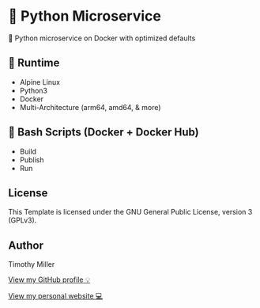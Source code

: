 # 🐍 Python Microservice

🐳 Python microservice on Docker with optimized defaults

## 🏃 Runtime

- Alpine Linux
- Python3
- Docker
- Multi-Architecture (arm64, amd64, & more)

## 🔋 Bash Scripts (Docker + Docker Hub)

- Build
- Publish
- Run

## License

This Template is licensed under the GNU General Public License, version 3 (GPLv3).

## Author

Timothy Miller

[View my GitHub profile 💡](https://github.com/timothymiller)

[View my personal website 💻](https://timknowsbest.com)
